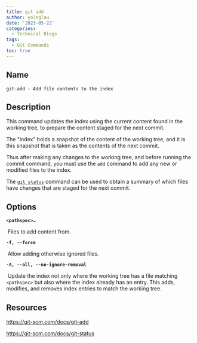```yaml
---
title: git add
author: yo3nglau
date: '2023-05-22'
categories:
  - Technical Blogs
tags:
  - Git Commands
toc: true
---
```


## Name

```
git-add - Add file contents to the index
```

## Description

This command updates the index using the current content found in the working tree, to prepare the content staged for the next commit.

The "index"  holds a snapshot of the content of the working tree, and it is this snapshot that is taken as the contents of the next commit.

Thus after making any changes to the working tree, and before running the commit command, you must use the `add` command to add any new or modified files to the index.

The [`git status`](https://git-scm.com/docs/git-status) command can be used to obtain a summary of which files have changes that are staged for the next commit.

## Options

**`<pathspec>…`**

​	Files to add content from.

**`-f, --force`**

​	Allow adding otherwise ignored files.

**`-A, --all, --no-ignore-removal`**

​	Update the index not only where the working tree has a file matching `<pathspec>` but also where the index already has an entry. This adds, modifies, and removes index entries to match the working tree.

## Resources

https://git-scm.com/docs/git-add

https://git-scm.com/docs/git-status